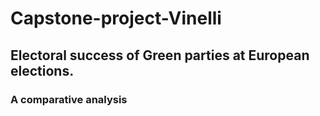 # Capstone-project-Vinelli
## Electoral success of Green parties at European elections.
### A comparative analysis
